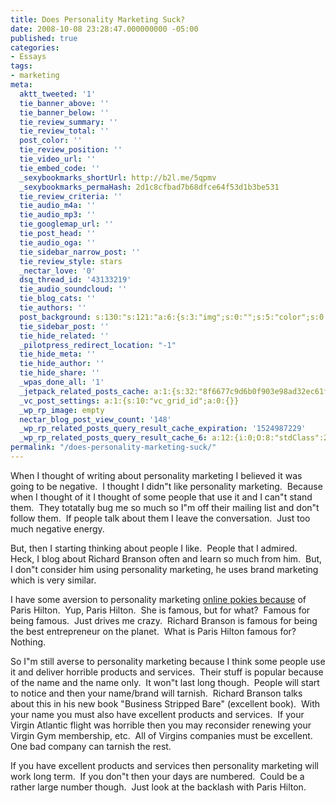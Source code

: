 ```yaml
---
title: Does Personality Marketing Suck?
date: 2008-10-08 23:28:47.000000000 -05:00
published: true
categories:
- Essays
tags:
- marketing
meta:
  aktt_tweeted: '1'
  tie_banner_above: ''
  tie_banner_below: ''
  tie_review_summary: ''
  tie_review_total: ''
  post_color: ''
  tie_review_position: ''
  tie_video_url: ''
  tie_embed_code: ''
  _sexybookmarks_shortUrl: http://b2l.me/5qpmv
  _sexybookmarks_permaHash: 2d1c8cfbad7b68dfce64f53d1b3be531
  tie_review_criteria: ''
  tie_audio_m4a: ''
  tie_audio_mp3: ''
  tie_googlemap_url: ''
  tie_post_head: ''
  tie_audio_oga: ''
  tie_sidebar_narrow_post: ''
  tie_review_style: stars
  _nectar_love: '0'
  dsq_thread_id: '43133219'
  tie_audio_soundcloud: ''
  tie_blog_cats: ''
  tie_authors: ''
  post_background: s:130:"s:121:"a:6:{s:3:"img";s:0:"";s:5:"color";s:0:"";s:6:"repeat";s:0:"";s:10:"attachment";s:0:"";s:3:"hor";s:0:"";s:3:"ver";s:0:"";}";";
  tie_sidebar_post: ''
  tie_hide_related: ''
  _pilotpress_redirect_location: "-1"
  tie_hide_meta: ''
  tie_hide_author: ''
  tie_hide_share: ''
  _wpas_done_all: '1'
  _jetpack_related_posts_cache: a:1:{s:32:"8f6677c9d6b0f903e98ad32ec61f8deb";a:2:{s:7:"expires";i:1446368152;s:7:"payload";a:3:{i:0;a:1:{s:2:"id";i:846;}i:1;a:1:{s:2:"id";i:1071;}i:2;a:1:{s:2:"id";i:267;}}}}
  _vc_post_settings: a:1:{s:10:"vc_grid_id";a:0:{}}
  _wp_rp_image: empty
  nectar_blog_post_view_count: '148'
  _wp_rp_related_posts_query_result_cache_expiration: '1524987229'
  _wp_rp_related_posts_query_result_cache_6: a:12:{i:0;O:8:"stdClass":2:{s:7:"post_id";s:4:"1183";s:5:"score";s:17:"55.79213331207144";}i:1;O:8:"stdClass":2:{s:7:"post_id";s:3:"267";s:5:"score";s:17:"55.28457227049968";}i:2;O:8:"stdClass":2:{s:7:"post_id";s:3:"731";s:5:"score";s:18:"43.545364883281636";}i:3;O:8:"stdClass":2:{s:7:"post_id";s:4:"1157";s:5:"score";s:17:"40.56592426033704";}i:4;O:8:"stdClass":2:{s:7:"post_id";s:4:"1133";s:5:"score";s:17:"40.56592426033704";}i:5;O:8:"stdClass":2:{s:7:"post_id";s:4:"4935";s:5:"score";s:18:"40.177612231488645";}i:6;O:8:"stdClass":2:{s:7:"post_id";s:4:"1185";s:5:"score";s:17:"40.01563357389559";}i:7;O:8:"stdClass":2:{s:7:"post_id";s:4:"1923";s:5:"score";s:17:"39.30236779198928";}i:8;O:8:"stdClass":2:{s:7:"post_id";s:4:"1267";s:5:"score";s:17:"38.96111675797245";}i:9;O:8:"stdClass":2:{s:7:"post_id";s:4:"1244";s:5:"score";s:17:"38.65512958852299";}i:10;O:8:"stdClass":2:{s:7:"post_id";s:4:"1196";s:5:"score";s:17:"38.65512958852299";}i:11;O:8:"stdClass":2:{s:7:"post_id";s:4:"1052";s:5:"score";s:17:"38.65512958852299";}}
permalink: "/does-personality-marketing-suck/"
---
```

When I thought of writing about personality marketing I believed it was going to be negative.  I thought I didn"t like personality marketing.  Because when I thought of it I thought of some people that use it and I can"t stand them.  They totatally bug me so much so I"m off their mailing list and don"t follow them.  If people talk about them I leave the conversation.  Just too much negative energy.

But, then I starting thinking about people I like.  People that I admired.  Heck, I blog about Richard Branson often and learn so much from him.  But, I don"t consider him using personality marketing, he uses brand marketing which is very similar.

I have some aversion to personality marketing  <a href="http://www.victoryag.org/">online pokies because</a>  of Paris Hilton.  Yup, Paris Hilton.  She is famous, but for what?  Famous for being famous.  Just drives me crazy.  Richard Branson is famous for being the best entrepreneur on the planet.  What is Paris Hilton famous for?  Nothing.

So I"m still averse to personality marketing because I think some people use it and deliver horrible products and services.  Their stuff is popular because of the name and the name only.  It won"t last long though.  People will start to notice and then your name/brand will tarnish.  Richard Branson talks about this in his new book "Business Stripped Bare" (excellent book).  With your name you must also have excellent products and services.  If your Virgin Atlantic flight was horrible then you may reconsider renewing your Virgin Gym membership, etc.  All of Virgins companies must be excellent.  One bad company can tarnish the rest.

If you have excellent products and services then personality marketing will work long term.  If you don"t then your days are numbered.  Could be a rather large number though.  Just look at the backlash with Paris Hilton.</p>
